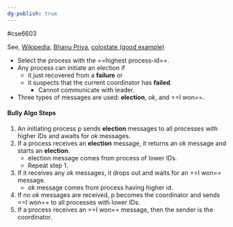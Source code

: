 ```yaml
---
dg-publish: true
---
```

#cse6603 

See, [Wikipedia](https://en.wikipedia.org/wiki/Bully_algorithm), [Bhanu Priya](https://www.youtube.com/watch?v=R1FfoED7OGo), [colostate (good example)](https://www.cs.colostate.edu/~cs551/CourseNotes/Synchronization/BullyExample.html)

- Select the process with the ==highest process-id==.
- Any process can initiate an election if
    - it just recovered from a **failure** or 
    - it suspects that the current coordinator has **failed**.
	    - Cannot communicate with leader.
- Three types of messages are used: **election**, *ok*, and ==I won==.

#### Bully Algo Steps
1. An initiating process p sends **election** messages to all processes with higher IDs and awaits for *ok* messages.
2. If a process receives an **election** message, it returns an *ok* message and starts an **election**.
    - election message comes from process of lower IDs.
    - Repeat step 1.
3. If it receives any *ok* messages, it drops out and waits for an ==I won== message.
    - *ok* message comes from process having higher id.
4. If no *ok* messages are received, p becomes the coordinator and sends ==I won== to all processes with lower IDs.
5. If a process receives an ==I won== message, then the sender is the coordinator.